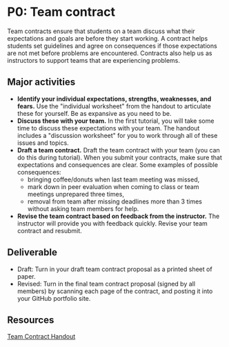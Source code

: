 # P0: Team contract

Team contracts ensure that students on a team discuss what their expectations and goals are before they start working. A contract helps students set guidelines and agree on consequences if those expectations are not met before problems are encountered. Contracts also help us as instructors to support teams that are experiencing problems.

## Major activities

- **Identify your individual expectations, strengths, weaknesses, and fears.** Use the "individual worksheet" from the handout to articulate these for yourself. Be as expansive as you need to be.
- **Discuss these with your team.** In the first tutorial, you will take some time to discuss these expectations with your team. The handout includes a "discussion worksheet" for you to work through all of these issues and topics.
- **Draft a team contract.** Draft the team contract with your team (you can do this during tutorial). When you submit your contracts, make sure that expectations and consequences are clear. Some examples of possible consequences:
	- bringing coffee/donuts when last team meeting was missed,
	- mark down in peer evaluation when coming to class or team meetings unprepared three times,
	- removal from team after missing deadlines more than 3 times without asking team members for help.
- **Revise the team contract based on feedback from the instructor.** The instructor will provide you with feedback quickly. Revise your team contract and resubmit.

## Deliverable
- Draft: Turn in your draft team contract proposal as a printed sheet of paper.
- Revised: Turn in the final team contract proposal (signed by all members) by scanning each page of the contract, and posting it into your GitHub portfolio site.

<!-- ## Grading sheet
This component is graded on completion. If it is unsatisfactory, it will be returned for revision.
 -->
## Resources
[Team Contract Handout](https://www.dropbox.com/s/255b4joo83yh7n5/TeamContract-Handout.docx?dl=0)
